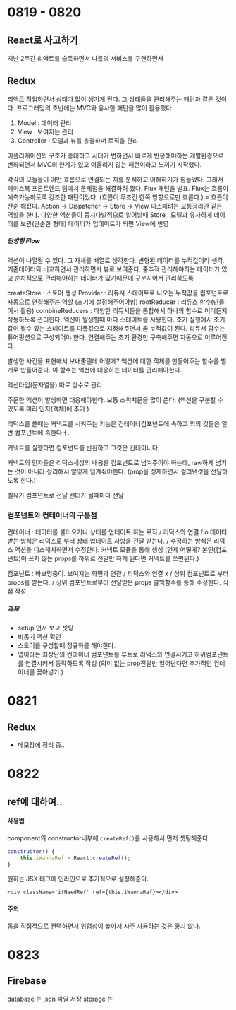 # 0819 - 0820
## React로 사고하기
지난 2주간 리액트를 습득하면서 나름의 서비스를 구현하면서 

## Redux
리액트 작업하면서 상태가 많이 생기게 된다. 그 상태들을 관리해주는 패턴과 같은 것이다.
프로그래밍의 초반에는 MVC와 유사한 패턴을 많이 활용했다.
1) Model : 데이터 관리
2) View : 보여지는 관리
3) Controller : 모델과 뷰를 총괄하며 로직을 관리

어플리케이션의 구조가 증대하고 시대가 변하면서 빠르게 반응해야하는 개발환경으로 변화되면서 MVC의 한계가 있고 어울리지 않는 패턴이라고 느끼기 시작했다.

각각의 모듈들이 어떤 흐름으로 연결되는 지를 분석하고 이해하기가 힘들었다.
그래서 페이스북 프론트엔드 팀에서 문제점을 해결하려 했다. Flux 패턴을 발표.
Flux는 흐름이 예측가능하도록 강조한 패턴이었다. (흐름이 무조건 한쪽 방향으로만 흐른다.) = 흐름이 잔순 해졌다.
Action -> Dispatcher -> Store -> View
디스패텨는 교통정리관 같은 역할을 한다. 다양한 액션들이 동시다발적으로 일어날때 
Store : 모델과 유사하게 데이터를 보관(단순한 형태)
데이터가 업데이트가 되면 View에 반영
##### 단방향 Flow

액션이 나열될 수 있다. 그 자체를 배열로 생각한다. 변형된 데이터를 누적값이라 생각. 기존데이터와 비교하면서 관리하면서 뷰로 보여준다.
중추적 관리해야하는 데이터가 있고 순차적으로 관리해야하는 데이터가 있기때문에 구분지어서 관리하도록


createStore :  스토어 생성
Provider : 리듀서 스테이트로 나오는 누적값을 컴포넌트로 자동으로 연결해주는 역할
(초기에 설정해주어야함)
rootReducer : 리듀스 함수(만들어서 활용)
combineReducers : 다양한 리듀서들을 통합해서 하나의 함수로 어디든지 작동하도록 관리한다. 
액션이 발생할때 마다 스테이트를 사용한다. 초기 실행에서 초기값이 될수 있는 스테이트를 디폴값으로 지정해주면서 곧 누적값이 된다.
리듀서 함수는 퓨어펑션으로 구성되어야 한다.
연결해주는 초기 환경만 구축해주면 자동으로 이루어진다.

발생한 사건을 표현해서 보내줄텐데
어떻게?
액션에 대한 객체를 만들어주는 함수를 별개로 만들어준다. 이 함수는 액션에 대응하는 데이터를 관리해야한다.

액션타입(문자열을) 따로 상수로 관리

주문한 액션이 발생하면 대응해야한다. 보통 스위치문을 많이 쓴다. (액션을 구분할 수 있도록 미리 인자(객체)에 추가 )

리덕스를 쓸때는 커낵트를 시켜주는 기능은 컨테이너컴포넌트에 속하고 외의 것들은 일반 컴포넌트에 속한다ㅓ.

커낵트를 실행하면 컴포넌트를 반환하고 그것은 컨테이너다.

커낵트의 인자들은 리덕스세상의 내용을 컴포넌트로 넘겨주어야 하는데, raw하게 넘기는 것이 아니라 정리해서 알맞게 넘겨줘야한다. (prop을 정제하면서 걸러낸것을 전달하도록 한다.)

벨유가 컴포넌트로 전달 랜더가 될때마다 전달

### 컴포넌트와 컨테이너의 구분점
컨테이너 : 데이터를 불러오거나 상태를 업데이트 하는 로직 / 리덕스와 연결 / o 데이터 받는 방식은 리덕스로 부터 상태 업데이트 사항을 전달 받는다. / 수정하는 방식은 리덕스 액션을 디스패치하면서 수정한다.
커낵트 모듈을 통해 생성
(언제 어떻게? 본인(컴포넌트)이 쓰지 않는 props를 하위로 전달만 하게 된다면 커낵트를 쓰면된다.)

컴포넌트 : 바보멍충이. 보여지는 화면과 연관 / 리덕스와 연결 x / 상위 컴포넌트로 부터 props를 받는다. / 상위 컴포넌트로부터 전달받은 props 콜백함수를 통해 수정한다.
직접 작성

##### 과제
- setup 먼저 보고 셋팅
- 비동기 액션 확인
- 스토어를 구성할때 정규화를 해야한다.
- 앱이라는 최상단의 컨테이너 컴포넌트를 루트로 리덕스와 연결시키고 하위컴포넌트를 연결시켜서 동작하도록 작성 (의미 없는 prop전달만 일어난다면 추가적인 컨테이너를 꽂아넣기.)

# 0821
## Redux
- 메모장에 정리 중..

# 0822
## ref에 대하여..
#### 사용법
component의 constructor내부에 `createRef()`를 사용해서 먼저 셋팅해준다.
```js
constructor() {
	this.iWannaRef = React.createRef();
}
```
원하는 JSX 태그에 인라인으로 추가적으로 설정해준다.
```react
<div className='itNeedRef' ref={this.iWannaRef}></div> 
```

#### 주의
돔을 직접적으로 컨택하면서 위험성이 높아서 자주 사용하는 것은 좋지 않다.

# 0823
## Firebase

database 는 json 파일 저장
storage 는 

<script>에 직접 입력하는 것 보단 npm 으로 설치하는 것이 낫다.

test mode로 진행

서버를 담당하는 컴퓨터 장소를 아시아2로 설정



































